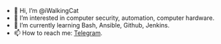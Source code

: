 - 👋 Hi, I’m @iWalkingCat
- 👀 I’m interested in computer security, automation, computer hardware.
- 🌱 I’m currently learning Bash, Ansible, Github, Jenkins.
- 📫 How to reach me: <a href="https://t.me/walkingcat"> Telegram</a>.

<!---
iWalkingCat/iWalkingCat is a ✨ special ✨ repository because its `README.md` (this file) appears on your GitHub profile.
You can click the Preview link to take a look at your changes.
--->
